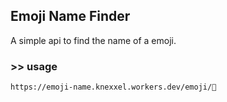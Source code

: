## Emoji Name Finder
A simple api to find the name of a emoji.

### >> usage
```
https://emoji-name.knexxel.workers.dev/emoji/🐲
```